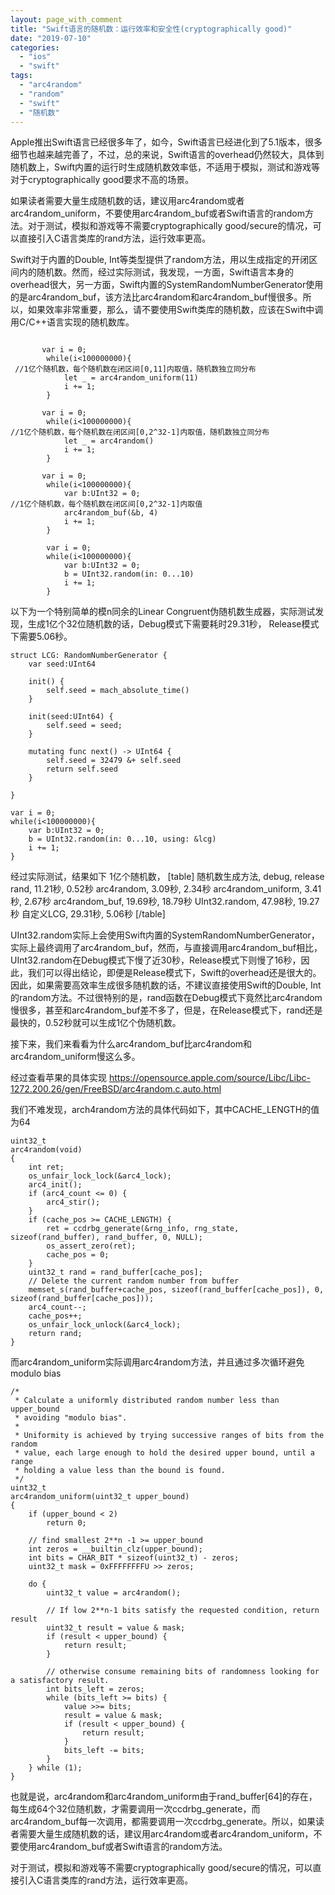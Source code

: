 ```yaml
---
layout: page_with_comment
title: "Swift语言的随机数：运行效率和安全性(cryptographically good)"
date: "2019-07-10"
categories: 
  - "ios"
  - "swift"
tags: 
  - "arc4random"
  - "random"
  - "swift"
  - "随机数"
---
```


Apple推出Swift语言已经很多年了，如今，Swift语言已经进化到了5.1版本，很多细节也越来越完善了，不过，总的来说，Swift语言的overhead仍然较大，具体到随机数上，Swift内置的运行时生成随机数效率低，不适用于模拟，测试和游戏等对于cryptographically good要求不高的场景。

如果读者需要大量生成随机数的话，建议用arc4random或者arc4random\_uniform，不要使用arc4random\_buf或者Swift语言的random方法。对于测试，模拟和游戏等不需要cryptographically good/secure的情况，可以直接引入C语言类库的rand方法，运行效率更高。

Swift对于内置的Double, Int等类型提供了random方法，用以生成指定的开闭区间内的随机数。然而，经过实际测试，我发现，一方面，Swift语言本身的overhead很大，另一方面，Swift内置的SystemRandomNumberGenerator使用的是arc4random\_buf，该方法比arc4random和arc4random\_buf慢很多。所以，如果效率非常重要，那么，请不要使用Swift类库的随机数，应该在Swift中调用C/C++语言实现的随机数库。

```

       var i = 0;
        while(i<100000000){
 //1亿个随机数，每个随机数在闭区间[0,11]内取值，随机数独立同分布
            let _ = arc4random_uniform(11)
            i += 1;
        }

```

```
       var i = 0;
        while(i<100000000){
//1亿个随机数，每个随机数在闭区间[0,2^32-1]内取值，随机数独立同分布
            let _ = arc4random()
            i += 1;
        }

```

```
       var i = 0;
        while(i<100000000){
            var b:UInt32 = 0;
//1亿个随机数，每个随机数在闭区间[0,2^32-1]内取值
            arc4random_buf(&b, 4)
            i += 1;
        }

```

```
        var i = 0;
        while(i<100000000){
            var b:UInt32 = 0;
            b = UInt32.random(in: 0...10)
            i += 1;
        }

```

以下为一个特别简单的模n同余的Linear Congruent伪随机数生成器，实际测试发现，生成1亿个32位随机数的话，Debug模式下需要耗时29.31秒， Release模式下需要5.06秒。

```
struct LCG: RandomNumberGenerator {
    var seed:UInt64
    
    init() {
        self.seed = mach_absolute_time()
    }
    
    init(seed:UInt64) {
        self.seed = seed;
    }
    
    mutating func next() -> UInt64 {
        self.seed = 32479 &+ self.seed
        return self.seed
    }
    
}

var i = 0;
while(i<100000000){
    var b:UInt32 = 0;
    b = UInt32.random(in: 0...10, using: &lcg)
    i += 1;
}

```

经过实际测试，结果如下 1亿个随机数， \[table\] 随机数生成方法, debug, release rand, 11.21秒, 0.52秒 arc4random, 3.09秒, 2.34秒 arc4random\_uniform, 3.41秒, 2.67秒 arc4random\_buf, 19.69秒, 18.79秒 UInt32.random, 47.98秒, 19.27秒 自定义LCG, 29.31秒, 5.06秒 \[/table\]

UInt32.random实际上会使用Swift内置的SystemRandomNumberGenerator，实际上最终调用了arc4random\_buf，然而，与直接调用arc4random\_buf相比，UInt32.random在Debug模式下慢了近30秒，Release模式下则慢了16秒，因此，我们可以得出结论，即便是Release模式下，Swift的overhead还是很大的。因此，如果需要高效率生成很多随机数的话，不建议直接使用Swift的Double, Int的random方法。不过很特别的是，rand函数在Debug模式下竟然比arc4random慢很多，甚至和arc4random\_buf差不多了，但是，在Release模式下，rand还是最快的，0.52秒就可以生成1亿个伪随机数。

接下来，我们来看看为什么arc4random\_buf比arc4random和arc4random\_uniform慢这么多。

经过查看苹果的具体实现 https://opensource.apple.com/source/Libc/Libc-1272.200.26/gen/FreeBSD/arc4random.c.auto.html

我们不难发现，arch4random方法的具体代码如下，其中CACHE\_LENGTH的值为64

```
uint32_t
arc4random(void)
{
	int ret;
	os_unfair_lock_lock(&arc4_lock);
	arc4_init();
	if (arc4_count <= 0) {
	    arc4_stir();
	}
	if (cache_pos >= CACHE_LENGTH) {
		ret = ccdrbg_generate(&rng_info, rng_state, sizeof(rand_buffer), rand_buffer, 0, NULL);
		os_assert_zero(ret);
		cache_pos = 0;
	}
	uint32_t rand = rand_buffer[cache_pos];
	// Delete the current random number from buffer
	memset_s(rand_buffer+cache_pos, sizeof(rand_buffer[cache_pos]), 0, sizeof(rand_buffer[cache_pos]));
	arc4_count--;
	cache_pos++;
	os_unfair_lock_unlock(&arc4_lock);
	return rand;
}

```

而arc4random\_uniform实际调用arc4random方法，并且通过多次循环避免modulo bias

```
/*
 * Calculate a uniformly distributed random number less than upper_bound
 * avoiding "modulo bias".
 *
 * Uniformity is achieved by trying successive ranges of bits from the random
 * value, each large enough to hold the desired upper bound, until a range
 * holding a value less than the bound is found.
 */
uint32_t
arc4random_uniform(uint32_t upper_bound)
{
	if (upper_bound < 2)
		return 0;

	// find smallest 2**n -1 >= upper_bound
	int zeros = __builtin_clz(upper_bound);
	int bits = CHAR_BIT * sizeof(uint32_t) - zeros;
	uint32_t mask = 0xFFFFFFFFU >> zeros;

	do {
		uint32_t value = arc4random();

		// If low 2**n-1 bits satisfy the requested condition, return result
		uint32_t result = value & mask;
		if (result < upper_bound) {
			return result;
		}

		// otherwise consume remaining bits of randomness looking for a satisfactory result.
		int bits_left = zeros;
		while (bits_left >= bits) {
			value >>= bits;
			result = value & mask;
			if (result < upper_bound) {
				return result;
			}
			bits_left -= bits;
		}
	} while (1);
}

```

也就是说，arc4random和arc4random\_uniform由于rand\_buffer\[64\]的存在，每生成64个32位随机数，才需要调用一次ccdrbg\_generate，而arc4random\_buf每一次调用，都需要调用一次ccdrbg\_generate。所以，如果读者需要大量生成随机数的话，建议用arc4random或者arc4random\_uniform，不要使用arc4random\_buf或者Swift语言的random方法。

对于测试，模拟和游戏等不需要cryptographically good/secure的情况，可以直接引入C语言类库的rand方法，运行效率更高。
